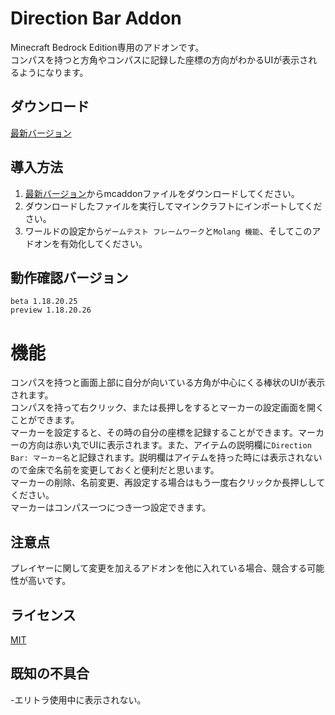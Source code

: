 # Direction Bar Addon
Minecraft Bedrock Edition専用のアドオンです。  
コンパスを持つと方角やコンパスに記録した座標の方向がわかるUIが表示されるようになります。

## ダウンロード
[最新バージョン](https://github.com/moonstera/Direction-Bar/releases/download/latest/Direction-Bar.mcaddon)

## 導入方法
 1. [最新バージョン](https://github.com/moonstera/Direction-Bar/releases/download/latest/Direction-Bar.mcaddon)からmcaddonファイルをダウンロードしてください。
 2. ダウンロードしたファイルを実行してマインクラフトにインポートしてください。
 3. ワールドの設定から`ゲームテスト フレームワーク`と`Molang 機能`、そしてこのアドオンを有効化してください。

## 動作確認バージョン
 `beta 1.18.20.25`  
 `preview 1.18.20.26`

# 機能
 コンパスを持つと画面上部に自分が向いている方角が中心にくる棒状のUIが表示されます。  
 コンパスを持って右クリック、または長押しをするとマーカーの設定画面を開くことができます。  
 マーカーを設定すると、その時の自分の座標を記録することができます。マーカーの方向は赤い丸でUIに表示されます。また、アイテムの説明欄に`Direction Bar: マーカー名`と記録されます。説明欄はアイテムを持った時には表示されないので金床で名前を変更しておくと便利だと思います。  
 マーカーの削除、名前変更、再設定する場合はもう一度右クリックか長押ししてください。  
 マーカーはコンパス一つにつき一つ設定できます。

## 注意点
 プレイヤーに関して変更を加えるアドオンを他に入れている場合、競合する可能性が高いです。

## ライセンス
[MIT](https://github.com/moonstera/Direction-Bar/blob/main/LICENSE)

## 既知の不具合
 -エリトラ使用中に表示されない。
